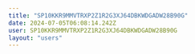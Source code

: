 ```yaml
---
title: "SP10KKR9MMVTRXP2Z1R2G3XJ64DBKWDGADW28B90G"
date: 2024-07-05T06:08:14.242Z
user: SP10KKR9MMVTRXP2Z1R2G3XJ64DBKWDGADW28B90G
layout: "users"
---
```

    